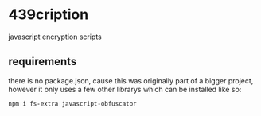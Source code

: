 # 439cription
javascript encryption scripts

## requirements

there is no package.json, cause this was originally part of a bigger project, however it only uses a few other librarys which can be installed like so:
```bash
npm i fs-extra javascript-obfuscator
```
